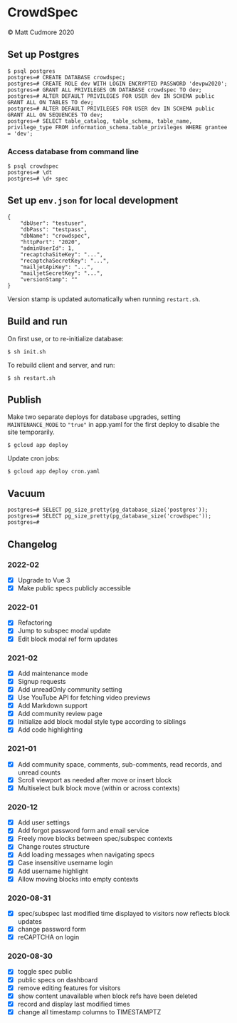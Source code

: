 # CrowdSpec

© Matt Cudmore 2020

## Set up Postgres

```
$ psql postgres
postgres=# CREATE DATABASE crowdspec;
postgres=# CREATE ROLE dev WITH LOGIN ENCRYPTED PASSWORD 'devpw2020';
postgres=# GRANT ALL PRIVILEGES ON DATABASE crowdspec TO dev;
postgres=# ALTER DEFAULT PRIVILEGES FOR USER dev IN SCHEMA public GRANT ALL ON TABLES TO dev;
postgres=# ALTER DEFAULT PRIVILEGES FOR USER dev IN SCHEMA public GRANT ALL ON SEQUENCES TO dev;
postgres=# SELECT table_catalog, table_schema, table_name, privilege_type FROM information_schema.table_privileges WHERE grantee = 'dev';
```

### Access database from command line

```
$ psql crowdspec
postgres=# \dt
postgres=# \d+ spec
```

## Set up `env.json` for local development

```
{
	"dbUser": "testuser",
	"dbPass": "testpass",
	"dbName": "crowdspec",
	"httpPort": "2020",
	"adminUserId": 1,
	"recaptchaSiteKey": "...",
	"recaptchaSecretKey": "...",
	"mailjetApiKey": "...",
	"mailjetSecretKey": "...",
	"versionStamp": ""
}
```

Version stamp is updated automatically when running `restart.sh`.

## Build and run

On first use, or to re-initialize database:
```
$ sh init.sh
```

To rebuild client and server, and run:
```
$ sh restart.sh
```

## Publish

Make two separate deploys for database upgrades,
setting `MAINTENANCE_MODE` to `"true"` in app.yaml for the first deploy
to disable the site temporarily.

```
$ gcloud app deploy
```

Update cron jobs:

```
$ gcloud app deploy cron.yaml
```

## Vacuum

```
postgres=# SELECT pg_size_pretty(pg_database_size('postgres'));
postgres=# SELECT pg_size_pretty(pg_database_size('crowdspec'));
postgres=#
```

## Changelog

### 2022-02

- [x] Upgrade to Vue 3
- [x] Make public specs publicly accessible

### 2022-01

- [x] Refactoring
- [x] Jump to subspec modal update
- [x] Edit block modal ref form updates

### 2021-02

- [x] Add maintenance mode
- [x] Signup requests
- [x] Add unreadOnly community setting
- [x] Use YouTube API for fetching video previews
- [x] Add Markdown support
- [x] Add community review page
- [x] Initialize add block modal style type according to siblings
- [x] Add code highlighting

### 2021-01

- [x] Add community space, comments, sub-comments, read records, and unread counts
- [x] Scroll viewport as needed after move or insert block
- [x] Multiselect bulk block move (within or across contexts)

### 2020-12

- [x] Add user settings
- [x] Add forgot password form and email service
- [x] Freely move blocks between spec/subspec contexts
- [x] Change routes structure
- [x] Add loading messages when navigating specs
- [x] Case insensitive username login
- [x] Add username highlight
- [x] Allow moving blocks into empty contexts

### 2020-08-31

- [x] spec/subspec last modified time displayed to visitors now reflects block updates
- [x] change password form
- [x] reCAPTCHA on login

### 2020-08-30

- [x] toggle spec public
- [x] public specs on dashboard
- [x] remove editing features for visitors
- [x] show content unavailable when block refs have been deleted
- [x] record and display last modified times
- [x] change all timestamp columns to TIMESTAMPTZ
